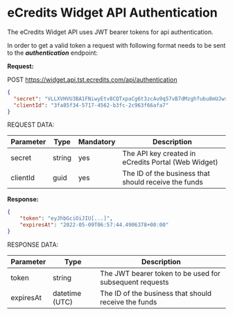 # eCredits Widget API Authentication

The eCredits Widget API uses JWT bearer tokens for api authentication.

In order to get a valid token a request with following format needs to be sent to the ***authentication*** endpoint:

**Request:**

POST https://widget.api.tst.ecredits.com/api/authentication

```json
{
  "secret": "VLLXVHVU3BA1FNiwyEtv8CQTxpaCg6t3zcAu9q57vB7dMzghfubu8mUJwsZfhHnw",
  "clientId": "3fa85f34-5717-4562-b3fc-2c963f66afa7"
}
```

REQUEST DATA:

| Parameter | Type   | Mandatory | Description                                          |
|-----------|--------|-----------|------------------------------------------------------|
| secret    | string | yes       | The API key created in eCredits Portal (Web Widget)  |
| clientId  | guid   | yes       | The ID of the business that should receive the funds |

**Response:**

```json
{
    "token": "eyJhbGciOiJIU[...]",
    "expiresAt": "2022-05-09T06:57:44.4906378+00:00"
}
```

RESPONSE DATA:

| Parameter | Type           | Description                                             |
|-----------|----------------|---------------------------------------------------------|
| token     | string         | The JWT bearer token to be used for subsequent requests |
| expiresAt | datetime (UTC) | The ID of the business that should receive the funds    |